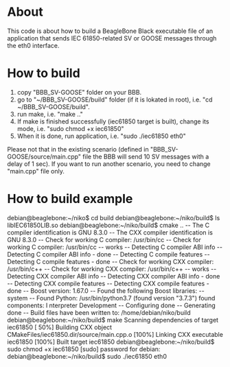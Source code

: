 # About
This code is about how to build a BeagleBone Black executable file of an application that sends IEC 61850-related SV or GOOSE messages through the eth0 interface.

# How to build
1. copy "BBB_SV-GOOSE" folder on your BBB.
2. go to "~/BBB_SV-GOOSE/build" folder (if it is lokated in root), i.e. "cd ~/BBB_SV-GOOSE/build".
3. run make, i.e. "make .."
4. If make is finished successfully (iec61850 target is built), change its mode, i.e. "sudo chmod +x iec61850"
5. When it is done, run application, i.e. "sudo ./iec61850 eth0"

Please not that in the existing scenario (defined in "BBB_SV-GOOSE/source/main.cpp" file the BBB will send 10 SV messages with a delay of 1 sec). If you want to run another scenario, you need to change "main.cpp" file only.

# How to build example
debian@beaglebone:~/niko$ cd build
debian@beaglebone:~/niko/build$ ls
libIEC61850LIB.so
debian@beaglebone:~/niko/build$ cmake ..
-- The C compiler identification is GNU 8.3.0
-- The CXX compiler identification is GNU 8.3.0
-- Check for working C compiler: /usr/bin/cc
-- Check for working C compiler: /usr/bin/cc -- works
-- Detecting C compiler ABI info
-- Detecting C compiler ABI info - done
-- Detecting C compile features
-- Detecting C compile features - done
-- Check for working CXX compiler: /usr/bin/c++
-- Check for working CXX compiler: /usr/bin/c++ -- works
-- Detecting CXX compiler ABI info
-- Detecting CXX compiler ABI info - done
-- Detecting CXX compile features
-- Detecting CXX compile features - done
-- Boost version: 1.67.0
-- Found the following Boost libraries:
--   system
-- Found Python: /usr/bin/python3.7 (found version "3.7.3") found components:  I                                                                                                                                                             nterpreter Development
-- Configuring done
-- Generating done
-- Build files have been written to: /home/debian/niko/build
debian@beaglebone:~/niko/build$ make
Scanning dependencies of target iec61850
[ 50%] Building CXX object CMakeFiles/iec61850.dir/source/main.cpp.o
[100%] Linking CXX executable iec61850
[100%] Built target iec61850
debian@beaglebone:~/niko/build$ sudo chmod +x iec61850
[sudo] password for debian:
debian@beaglebone:~/niko/build$ sudo ./iec61850 eth0
